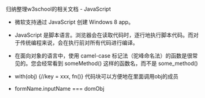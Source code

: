 归纳整理w3school的相关文档 - JavaScript

 - 微软支持通过 JavaScript 创建 Windows 8 app。

 - JavaScript 是脚本语言。浏览器会在读取代码时，逐行地执行脚本代码。而对于传统编程来说，会在执行前对所有代码进行编译。

 - 在面向对象的语言中，使用 camel-case 标记法（驼峰命名法）的函数是很常见的。您会经常看到 someMethod() 这样的函数名，而不是 some_method()

 - with(obj) {//key = xxx, fn()} 代码块可以方便地在里面调用obj的成员

 - formName.inputName === domObj